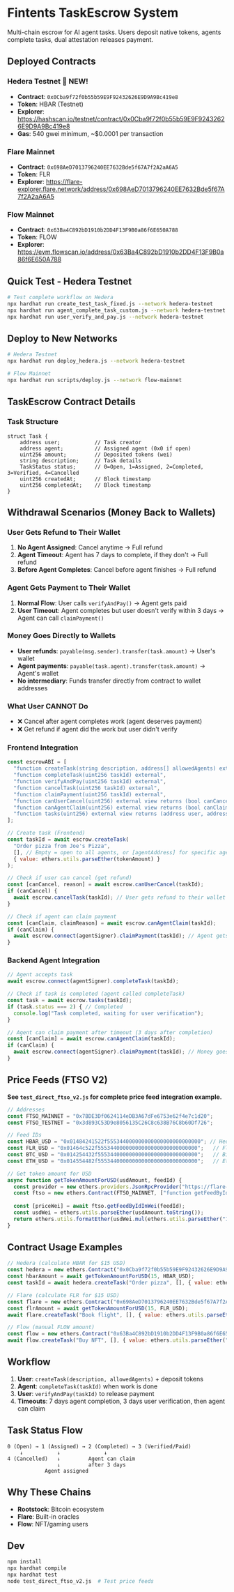 # Fintents TaskEscrow System

Multi-chain escrow for AI agent tasks. Users deposit native tokens, agents complete tasks, dual attestation releases payment.

## Deployed Contracts

### Hedera Testnet 🚀 NEW!
- **Contract**: `0x0Cba9f72f0b55b59E9F92432626E9D9A9Bc419e8`
- **Token**: HBAR (Testnet)
- **Explorer**: https://hashscan.io/testnet/contract/0x0Cba9f72f0b55b59E9F92432626E9D9A9Bc419e8
- **Gas**: 540 gwei minimum, ~$0.0001 per transaction

### Flare Mainnet  
- **Contract**: `0x698AeD7013796240EE7632Bde5f67A7f2A2aA6A5`
- **Token**: FLR
- **Explorer**: https://flare-explorer.flare.network/address/0x698AeD7013796240EE7632Bde5f67A7f2A2aA6A5

### Flow Mainnet
- **Contract**: `0x63Ba4C892bD1910b2DD4F13F9B0a86f6E650A788`
- **Token**: FLOW
- **Explorer**: https://evm.flowscan.io/address/0x63Ba4C892bD1910b2DD4F13F9B0a86f6E650A788

## Quick Test - Hedera Testnet

```bash
# Test complete workflow on Hedera
npx hardhat run create_test_task_fixed.js --network hedera-testnet
npx hardhat run agent_complete_task_custom.js --network hedera-testnet
npx hardhat run user_verify_and_pay.js --network hedera-testnet
```

## Deploy to New Networks

```bash
# Hedera Testnet
npx hardhat run deploy_hedera.js --network hedera-testnet

# Flow Mainnet
npx hardhat run scripts/deploy.js --network flow-mainnet
```

## TaskEscrow Contract Details

### Task Structure
```solidity
struct Task {
    address user;           // Task creator
    address agent;          // Assigned agent (0x0 if open)
    uint256 amount;         // Deposited tokens (wei)
    string description;     // Task details
    TaskStatus status;      // 0=Open, 1=Assigned, 2=Completed, 3=Verified, 4=Cancelled
    uint256 createdAt;      // Block timestamp
    uint256 completedAt;    // Block timestamp
}
```

## Withdrawal Scenarios (Money Back to Wallets)

### User Gets Refund to Their Wallet
1. **No Agent Assigned**: Cancel anytime → Full refund
2. **Agent Timeout**: Agent has 7 days to complete, if they don't → Full refund  
3. **Before Agent Completes**: Cancel before agent finishes → Full refund

### Agent Gets Payment to Their Wallet  
1. **Normal Flow**: User calls `verifyAndPay()` → Agent gets paid
2. **User Timeout**: Agent completes but user doesn't verify within 3 days → Agent can call `claimPayment()`

### Money Goes Directly to Wallets
- **User refunds**: `payable(msg.sender).transfer(task.amount)` → User's wallet
- **Agent payments**: `payable(task.agent).transfer(task.amount)` → Agent's wallet
- **No intermediary**: Funds transfer directly from contract to wallet addresses

### What User CANNOT Do
- ❌ Cancel after agent completes work (agent deserves payment)
- ❌ Get refund if agent did the work but user didn't verify

### Frontend Integration

```javascript
const escrowABI = [
  "function createTask(string description, address[] allowedAgents) external payable returns (uint256)",
  "function completeTask(uint256 taskId) external",
  "function verifyAndPay(uint256 taskId) external",
  "function cancelTask(uint256 taskId) external",
  "function claimPayment(uint256 taskId) external",
  "function canUserCancel(uint256) external view returns (bool canCancel, string reason)",
  "function canAgentClaim(uint256) external view returns (bool canClaim, string reason)",
  "function tasks(uint256) external view returns (address user, address agent, uint256 amount, string description, uint8 status, uint256 createdAt, uint256 completedAt)"
];

// Create task (Frontend)
const taskId = await escrow.createTask(
  "Order pizza from Joe's Pizza", 
  [], // Empty = open to all agents, or [agentAddress] for specific agent
  { value: ethers.utils.parseEther(tokenAmount) }
);

// Check if user can cancel (get refund)
const [canCancel, reason] = await escrow.canUserCancel(taskId);
if (canCancel) {
  await escrow.cancelTask(taskId); // User gets refund to their wallet
}

// Check if agent can claim payment
const [canClaim, claimReason] = await escrow.canAgentClaim(taskId);
if (canClaim) {
  await escrow.connect(agentSigner).claimPayment(taskId); // Agent gets paid to their wallet
}
```

### Backend Agent Integration

```javascript
// Agent accepts task
await escrow.connect(agentSigner).completeTask(taskId);

// Check if task is completed (agent called completeTask)
const task = await escrow.tasks(taskId);
if (task.status === 2) { // Completed
  console.log("Task completed, waiting for user verification");
}

// Agent can claim payment after timeout (3 days after completion)
const [canClaim] = await escrow.canAgentClaim(taskId);
if (canClaim) {
  await escrow.connect(agentSigner).claimPayment(taskId); // Money goes to agent's wallet
}
```

## Price Feeds (FTSO V2)

**See `test_direct_ftso_v2.js` for complete price feed integration example.**

```javascript
// Addresses
const FTSO_MAINNET = "0x7BDE3Df0624114eDB3A67dFe6753e62f4e7c1d20";
const FTSO_TESTNET = "0x3d893C53D9e8056135C26C8c638B76C8b60Df726";

// Feed IDs  
const HBAR_USD = "0x01484241522f555344000000000000000000000000"; // Hedera
const FLR_USD = "0x01464c522f55534400000000000000000000000000";   // Flare
const BTC_USD = "0x014254432f55534400000000000000000000000000";   // Bitcoin
const ETH_USD = "0x014554482f55534400000000000000000000000000";   // Ethereum

// Get token amount for USD
async function getTokenAmountForUSD(usdAmount, feedId) {
  const provider = new ethers.providers.JsonRpcProvider("https://flare-api.flare.network/ext/C/rpc");
  const ftso = new ethers.Contract(FTSO_MAINNET, ["function getFeedByIdInWei(bytes21) external view returns (uint256, uint64)"], provider);
  
  const [priceWei] = await ftso.getFeedByIdInWei(feedId);
  const usdWei = ethers.utils.parseEther(usdAmount.toString());
  return ethers.utils.formatEther(usdWei.mul(ethers.utils.parseEther("1")).div(priceWei));
}
```

## Contract Usage Examples

```javascript
// Hedera (calculate HBAR for $15 USD)
const hedera = new ethers.Contract("0x0Cba9f72f0b55b59E9F92432626E9D9A9Bc419e8", escrowABI, signer);
const hbarAmount = await getTokenAmountForUSD(15, HBAR_USD);
const taskId = await hedera.createTask("Order pizza", [], { value: ethers.utils.parseEther(hbarAmount) });

// Flare (calculate FLR for $15 USD)
const flare = new ethers.Contract("0x698AeD7013796240EE7632Bde5f67A7f2A2aA6A5", escrowABI, signer);
const flrAmount = await getTokenAmountForUSD(15, FLR_USD);
await flare.createTask("Book flight", [], { value: ethers.utils.parseEther(flrAmount) });

// Flow (manual FLOW amount)
const flow = new ethers.Contract("0x63Ba4C892bD1910b2DD4F13F9B0a86f6E650A788", escrowABI, signer);
await flow.createTask("Buy NFT", [], { value: ethers.utils.parseEther("15") });
```

## Workflow

1. **User**: `createTask(description, allowedAgents)` + deposit tokens
2. **Agent**: `completeTask(taskId)` when work is done  
3. **User**: `verifyAndPay(taskId)` to release payment
4. **Timeouts**: 7 days agent completion, 3 days user verification, then agent can claim

## Task Status Flow

```
0 (Open) → 1 (Assigned) → 2 (Completed) → 3 (Verified/Paid)
    ↓           ↓              ↓
4 (Cancelled)   ↓         Agent can claim
                ↓         after 3 days
            Agent assigned
```

## Why These Chains

- **Rootstock**: Bitcoin ecosystem
- **Flare**: Built-in oracles  
- **Flow**: NFT/gaming users

## Dev

```bash
npm install
npx hardhat compile  
npx hardhat test
node test_direct_ftso_v2.js  # Test price feeds
``` 